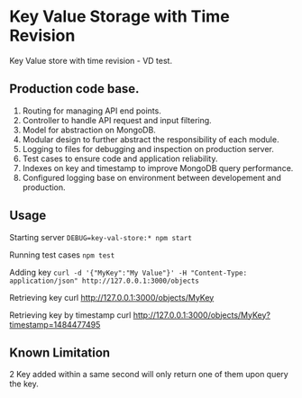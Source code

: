# Key Value Storage with Time Revision

Key Value store with time revision - VD test.

## Production code base.

1. Routing for managing API end points.
2. Controller to handle API request and input filtering.
3. Model for abstraction on MongoDB.
4. Modular design to further abstract the responsibility of each module. 
5. Logging to files for debugging and inspection on production server.
6. Test cases to ensure code and application reliability.
7. Indexes on key and timestamp to improve MongoDB query performance.
8. Configured logging base on environment between developement and production.

## Usage

Starting server
```DEBUG=key-val-store:* npm start```

Running test cases
```npm test```

Adding key
```curl -d '{"MyKey":"My Value"}' -H "Content-Type: application/json" http://127.0.0.1:3000/objects```

Retrieving key
curl http://127.0.0.1:3000/objects/MyKey

Retrieving key by timestamp
curl http://127.0.0.1:3000/objects/MyKey?timestamp=1484477495

## Known Limitation

2 Key added within a same second will only return one of them upon query the key.